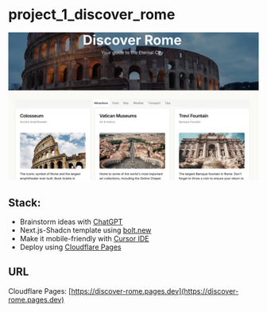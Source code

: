 # project_1_discover_rome

![](./img/project_1.jpg)

## Stack:

- Brainstorm ideas with [ChatGPT](https://openai.com/chatgpt)
- Next.js-Shadcn template using [bolt.new](https://bolt.new/)
- Make it mobile-friendly with [Cursor IDE](https://cursor.sh/)
- Deploy using [Cloudflare Pages](https://pages.cloudflare.com/)

## URL

Cloudflare Pages: [https://discover-rome.pages.dev](https://discover-rome.pages.dev)

